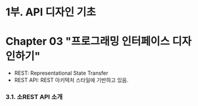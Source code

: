 # 1부. API 디자인 기초

# Chapter 03 "프로그래밍 인터페이스 디자인하기"

* REST: Representational State Transfer
* REST API: REST 아키텍처 스타일에 기반하고 있음.


### 3.1. 소REST API 소개

